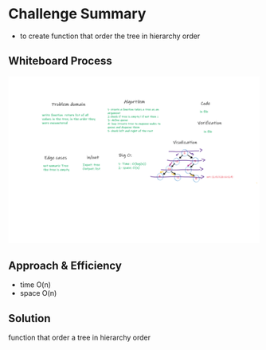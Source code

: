 # Challenge Summary

- to create function that order the tree in hierarchy order

## Whiteboard Process

![tree-breadth-first](./assets/tree-breadth-first.png)

## Approach & Efficiency

- time O(n)
- space O(n)

## Solution

function that order a tree in hierarchy order
